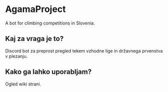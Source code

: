 # AgamaProject
A bot for climbing competitions in Slovenia.

## Kaj za vraga je to?
Discord bot za preprost pregled tekem vzhodne lige in državnega prvenstva v plezanju.

## Kako ga lahko uporabljam?
Ogled wiki strani.
